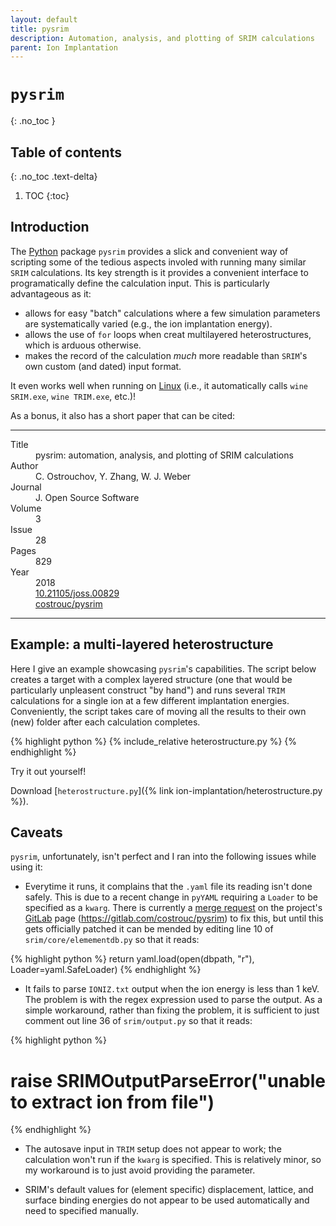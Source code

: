 ```yaml
---
layout: default
title: pysrim
description: Automation, analysis, and plotting of SRIM calculations
parent: Ion Implantation
---
```


# `pysrim`
{: .no_toc }

## Table of contents
{: .no_toc .text-delta}

1. TOC
{:toc}

## Introduction

The [Python] package `pysrim` provides a slick and convenient way of scripting
some of the tedious aspects involed with running many similar `SRIM`
calculations. Its key strength is it provides a convenient interface to 
programatically define the calculation input. This is particularly
advantageous as it:

- allows for easy "batch" calculations where a few simulation parameters are
  systematically varied (e.g., the ion implantation energy).
- allows the use of `for` loops when creat multilayered heterostructures, which
  is arduous otherwise.
- makes the record of the calculation <i>much</i> more readable than `SRIM`'s
  own custom (and dated) input format.

It even works well when running on [Linux]
(i.e., it automatically calls `wine SRIM.exe`, `wine TRIM.exe`, etc.)!

As a bonus, it also has a short paper that can be cited:

---

<dl>
    <dt>Title</dt>
        <dd>pysrim: automation, analysis, and plotting of SRIM calculations</dd>
    <dt>Author</dt>
        <dd>C. Ostrouchov, Y. Zhang, W. J. Weber</dd>
    <dt>Journal</dt>
        <dd>J. Open Source Software</dd>
    <dt>Volume</dt>
        <dd>3</dd>
    <dt>Issue</dt>
        <dd>28</dd>
    <dt>Pages</dt>
        <dd>829</dd>
    <dt>Year</dt>
        <dd>2018</dd>
    <dt><i class="ai ai-doi"></i></dt>
        <dd><a href="https://doi.org/10.21105/joss.00829">10.21105/joss.00829</a></dd>
    <dt><i class="fab fa-gitlab"></i></dt>
        <dd><a href="https://gitlab.com/costrouc/pysrim">costrouc/pysrim</a></dd>
</dl>

---

## Example: a multi-layered heterostructure

Here I give an example showcasing `pysrim`'s capabilities.
The script below creates a target with a complex layered structure
(one that would be particularly unpleasent construct "by hand")
and runs several `TRIM` calculations for a single ion at
a few different implantation energies.
Conveniently, the script takes care of moving all the results to
their own (new) folder after each calculation completes.

{% highlight python %}
{% include_relative heterostructure.py %}
{% endhighlight %}

Try it out yourself!

Download [`heterostructure.py`]({% link ion-implantation/heterostructure.py %}).

## Caveats

`pysrim`, unfortunately, isn't perfect and I ran into the following issues while
using it:

- Everytime it runs, it complains that the `.yaml` file its reading isn't done
  safely. This is due to a recent change in `pyYAML` requiring a `Loader` to be
  specified as a `kwarg`. There is currently a
  [merge request](https://gitlab.com/costrouc/pysrim/-/merge_requests/4) on the
  project's [GitLab] page (<https://gitlab.com/costrouc/pysrim>) to fix this,
  but until this gets officially patched it can be mended by editing line 10 of
  `srim/core/elemementdb.py` so that it reads:

{% highlight python %}
return yaml.load(open(dbpath, "r"), Loader=yaml.SafeLoader)
{% endhighlight %}

- It fails to parse `IONIZ.txt` output when the ion energy is less than 1 keV.
  The problem is with the regex expression used to parse the output. As a simple
  workaround, rather than fixing the problem, it is sufficient to just comment
  out line 36 of `srim/output.py` so that it reads:

{% highlight python %}
# raise SRIMOutputParseError("unable to extract ion from file")
{% endhighlight %}

- The autosave input in `TRIM` setup does not appear to work; the calculation
  won't run if the `kwarg` is specified. This is relatively minor, so my
  workaround is to just avoid providing the parameter.

- SRIM's default values for (element specific) displacement, lattice, and
  surface binding energies do not appear to be used automatically and need to
  specified manually.

[Python]: https://www.python.org/
[Linux]: https://en.wikipedia.org/wiki/Linux
[GitLab]: https://about.gitlab.com/
